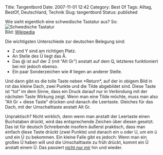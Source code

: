 Title: Tangentbord
Date: 2007-11-01 12:42
Category: Best Of
Tags: Alltag, BestOf, Deutschland, Technik
Slug: tangentbord
Status: published

Wie sieht eigentlich eine schwedische Tastatur aus? So:  
![Schwedische
Tastatur](/pic/swekeyb.png "Schwedische Tastatur")  
Bild: [Wikipedia](http://en.wikipedia.org/wiki/Image:KB_Sweden.svg)

Die wichtigsten Unterschiede zur deutschen Belegung sind:

-   Z und Y sind am richtigen Platz.
-   An Stelle des Ü liegt das Å.
-   Das @ ist auf der 2 (mit “Alt Gr”) anstatt auf dem Q, letzteres
    funktioniert bei mir jedoch ebenso.
-   Ein paar Sonderzeichen wie \# liegen an anderer Stelle.

</p>
Und dann gibt es die tolle Taste neben *Return*, auf der in obigem Bild
in rot das kleine Dach, zwei Punkte und die Tilde abgebildet sind. Diese
Taste ist “tot” im dem Sinne, dass ein Druck darauf nur in Verbindung
mit der nächsten Taste Wirkung zeigt. Wenn man eine Tilde möchte, muss
man also “Alt Gr + diese Taste” drücken und danach die Leertaste.
Gleiches für das Dach, mit der Umschalttaste anstatt Alt Gr.

Unpraktisch? Nicht wirklich, denn wenn man anstatt der Leertaste einen
Buchstaben drückt, wird das entsprechende Zeichen über diesen gesetzt.
Das ist für deutsch Schreibende insofern äußerst praktisch, dass man
einfach diese Taste drückt (zwei Punkte) und danach ein u oder U, um ein
ü und ein Ü zu bekommen. Ein kleine Falle gibt es jedoch: Wenn man ein
großes Ü haben will und die Umschalttaste zu früh drückt, kommt ein Û
anstatt einem Ü. Das passiert [nicht nur
mir](http://www.sr.se/cgi-bin/international/nyhetssidor/artikel.asp?nyheter=1&programid=2108&Artikel=1689603)
hin und wieder.

